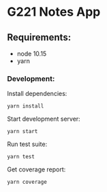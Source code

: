 # G221 Notes App

## Requirements:

- node 10.15
- yarn

### Development:

Install dependencies:

```terminal
yarn install
```

Start development server:

```terminal
yarn start
```

Run test suite:

```terminal
yarn test
```

Get coverage report:

```terminal
yarn coverage
```
